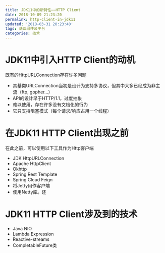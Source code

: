 ```yaml
---
title: JDK11中的新特性——HTTP Client
date: 2018-10-09 21:23:20
permalink: http-client-in-jdk11
updated: '2018-03-31 20:23:40'
tags: 基础组件及平台
categories: 技术
---
```


# JDK11中引入HTTP Client的动机
既有的HttpURLConnection存在许多问题
* 其基类URLConnection当初是设计为支持多协议，但其中大多已经成为非主流（ftp, gopher…）
* API的设计早于HTTP/1.1，过度抽象
* 难以使用，存在许多没有文档化的行为
* 它只支持阻塞模式（每个请求/响应占用一个线程）

# 在JDK11 HTTP Client出现之前

在此之前，可以使用以下工具作为Http客户端
* JDK HttpURLConnection
* Apache HttpClient
* Okhttp
* Spring Rest Template
* Spring Cloud Feign
* 将Jetty用作客户端
* 使用Netty库。还

# JDK11 HTTP Client涉及到的技术

* Java NIO
* Lambda Expression
* Reactive-streams
* CompletableFuture<T>类

